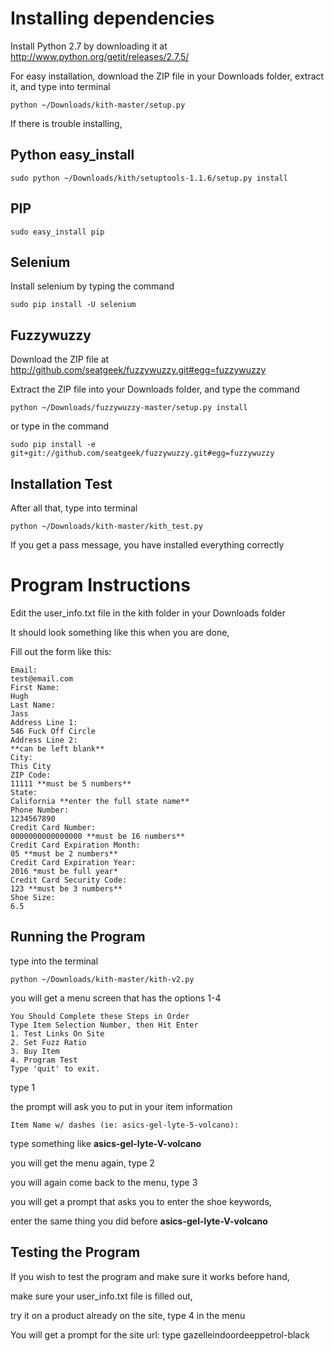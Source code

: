 Installing dependencies
====================================
Install Python 2.7 by downloading it at http://www.python.org/getit/releases/2.7.5/

For easy installation, download the ZIP file in your Downloads folder, extract it, and type into terminal 

    python ~/Downloads/kith-master/setup.py

If there is trouble installing,

Python easy_install
-----------------

    sudo python ~/Downloads/kith/setuptools-1.1.6/setup.py install

PIP
---------------

    sudo easy_install pip


Selenium
-------------------
Install selenium by typing the command 

    sudo pip install -U selenium

Fuzzywuzzy
-----------------
Download the ZIP file at http://github.com/seatgeek/fuzzywuzzy.git#egg=fuzzywuzzy

Extract the ZIP file into your Downloads folder, and type the command

    python ~/Downloads/fuzzywuzzy-master/setup.py install
    
or type in the command

    sudo pip install -e git+git://github.com/seatgeek/fuzzywuzzy.git#egg=fuzzywuzzy

Installation Test
----------------------
After all that, type into terminal

    python ~/Downloads/kith-master/kith_test.py

If you get a pass message, you have installed everything correctly

Program Instructions
=====================================
Edit the user_info.txt file in the kith folder in your Downloads folder

It should look something like this when you are done,

Fill out the form like this:
```
Email:
test@email.com
First Name:
Hugh
Last Name:
Jass
Address Line 1:
546 Fuck Off Circle
Address Line 2:
**can be left blank**
City:
This City
ZIP Code:
11111 **must be 5 numbers**
State:
California **enter the full state name**
Phone Number:
1234567890
Credit Card Number:
0000000000000000 **must be 16 numbers**
Credit Card Expiration Month:
05 **must be 2 numbers**
Credit Card Expiration Year:
2016 *must be full year*
Credit Card Security Code:
123 **must be 3 numbers**
Shoe Size:
6.5
```
Running the Program
--------------------
type into the terminal 

    python ~/Downloads/kith-master/kith-v2.py
    
you will get a menu screen that has the options 1-4
```
You Should Complete these Steps in Order
Type Item Selection Number, then Hit Enter
1. Test Links On Site
2. Set Fuzz Ratio
3. Buy Item
4. Program Test
Type 'quit' to exit.
```
type 1

the prompt will ask you to put in your item information
```
Item Name w/ dashes (ie: asics-gel-lyte-5-volcano):
```

type something like **asics-gel-lyte-V-volcano**

you will get the menu again, type 2

you will again come back to the menu, type 3

you will get a prompt that asks you to enter the shoe keywords,

enter the same thing you did before **asics-gel-lyte-V-volcano**

Testing the Program
----------------------
If you wish to test the program and make sure it works before hand,

make sure your user_info.txt file is filled out,

try it on a product already on the site, type 4 in the menu

You will get a prompt for the site url: type gazelleindoordeeppetrol-black


